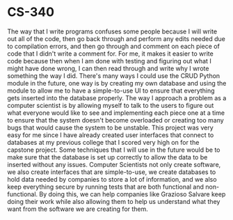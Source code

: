 # CS-340

The way that I write programs confuses some people because I will write out all of the code, then go back through and perform any edits needed due to compilation errors, and then go through and comment on each piece of code that I didn't write a comment for. For me, it makes it easier to write code because then when I am done with testing and figuring out what I might have done wrong, I can then read through and write why I wrote something the way I did. There's many ways I could use the CRUD Python module in the future, one way is by creating my own database and using the module to allow me to have a simple-to-use UI to ensure that everything gets inserted into the database properly. The way I approach a problem as a computer scientist is by allowing myself to  talk to the users to figure out what everyone would like to see and implementing each piece one at a time to ensure that the system doesn't become overloaded or creating too many bugs that would cause the system to be unstable. This project was very easy for me since I have already created user interfaces that connect to databases at my previous college that I scored very high on for the capstone project. Some techniques that I will use in the future would be to make sure that the database is set up correctly to allow the data to be inserted without any issues. Computer Scientists not only create software, we also create interfaces that are simple-to-use, we create databases to hold data needed by companies to store a lot of information, and we also keep everything secure by running tests that are both functional and non-functional. By doing this, we can help companies like Grazioso Salvare keep doing their work while also allowing them to help us understand what they want from the software we are creating for them.
